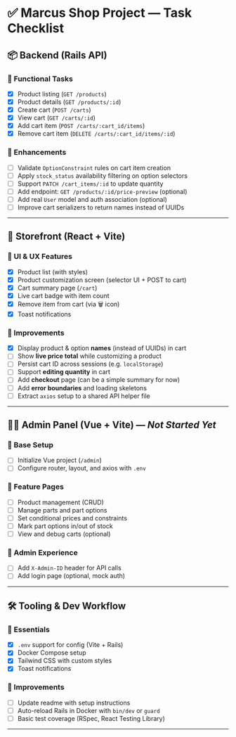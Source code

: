 # ✅ Marcus Shop Project — Task Checklist

## 📦 Backend (Rails API)

### 🔹 Functional Tasks
- [x] Product listing (`GET /products`)
- [x] Product details (`GET /products/:id`)
- [x] Create cart (`POST /carts`)
- [x] View cart (`GET /carts/:id`)
- [x] Add cart item (`POST /carts/:cart_id/items`)
- [x] Remove cart item (`DELETE /carts/:cart_id/items/:id`)

### 🔹 Enhancements
- [ ] Validate `OptionConstraint` rules on cart item creation
- [ ] Apply `stock_status` availability filtering on option selectors
- [ ] Support `PATCH /cart_items/:id` to update quantity
- [ ] Add endpoint: `GET /products/:id/price-preview` (optional)
- [ ] Add real `User` model and auth association (optional)
- [ ] Improve cart serializers to return names instead of UUIDs

---

## 🎨 Storefront (React + Vite)

### 🔹 UI & UX Features
- [x] Product list (with styles)
- [x] Product customization screen (selector UI + POST to cart)
- [x] Cart summary page (`/cart`)
- [x] Live cart badge with item count
- [x] Remove item from cart (via 🗑️ icon)
- [x] Toast notifications

### 🔹 Improvements
- [x] Display product & option **names** (instead of UUIDs) in cart
- [ ] Show **live price total** while customizing a product
- [ ] Persist cart ID across sessions (e.g. `localStorage`)
- [ ] Support **editing quantity** in cart
- [ ] Add **checkout** page (can be a simple summary for now)
- [ ] Add **error boundaries** and loading skeletons
- [ ] Extract `axios` setup to a shared API helper file

---

## 🧑‍💼 Admin Panel (Vue + Vite) — *Not Started Yet*

### 🔹 Base Setup
- [ ] Initialize Vue project (`/admin`)
- [ ] Configure router, layout, and axios with `.env`

### 🔹 Feature Pages
- [ ] Product management (CRUD)
- [ ] Manage parts and part options
- [ ] Set conditional prices and constraints
- [ ] Mark part options in/out of stock
- [ ] View and debug carts (optional)

### 🔹 Admin Experience
- [ ] Add `X-Admin-ID` header for API calls
- [ ] Add login page (optional, mock auth)

---

## 🛠️ Tooling & Dev Workflow

### 🔹 Essentials
- [x] `.env` support for config (Vite + Rails)
- [x] Docker Compose setup
- [x] Tailwind CSS with custom styles
- [x] Toast notifications

### 🔹 Improvements
- [ ] Update readme with setup instructions
- [ ] Auto-reload Rails in Docker with `bin/dev` or `guard`
- [ ] Basic test coverage (RSpec, React Testing Library)

---